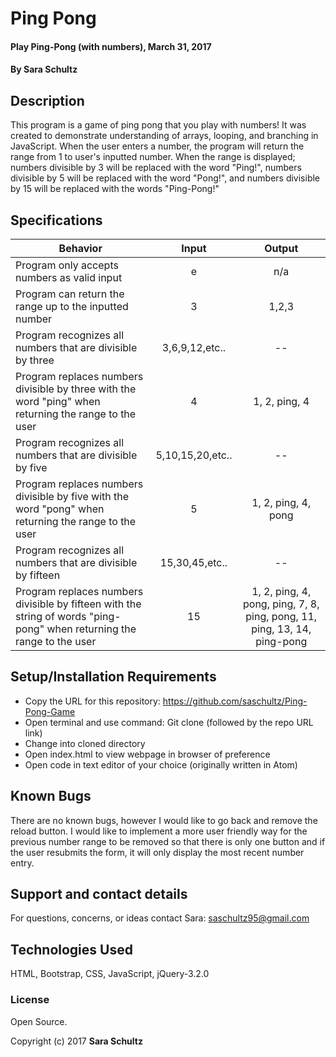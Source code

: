 # Ping Pong

#### Play Ping-Pong (with numbers), March 31, 2017

#### By Sara Schultz

## Description
This program is a game of ping pong that you play with numbers! It was created to demonstrate understanding of arrays, looping, and branching in JavaScript. When the user enters a number, the program will return the range from 1 to user's inputted number. When the range is displayed; numbers divisible by 3 will be replaced with the word "Ping!", numbers divisible by 5 will be replaced with the word "Pong!", and numbers divisible by 15 will be replaced with the words "Ping-Pong!"

## Specifications
| Behavior | Input | Output |
|----------|:-----:|:------:|
|Program only accepts numbers as valid input| e | n/a |
|Program can return the range up to the inputted number| 3 | 1,2,3 |
|Program recognizes all numbers that are divisible by three| 3,6,9,12,etc..| -- |
|Program replaces numbers divisible by three with the word "ping" when returning the range to the user | 4 | 1, 2, ping, 4 |
|Program recognizes all numbers that are divisible by five| 5,10,15,20,etc.. | -- |
|Program replaces numbers divisible by five with the word "pong" when returning the range to the user| 5 | 1, 2, ping, 4, pong |
|Program recognizes all numbers that are divisible by fifteen| 15,30,45,etc.. | -- |
|Program replaces numbers divisible by fifteen with the string of words "ping-pong" when returning the range to the user| 15 | 1, 2, ping, 4, pong, ping, 7, 8, ping, pong, 11, ping, 13, 14, ping-pong |

## Setup/Installation Requirements

* Copy the URL for this repository: https://github.com/saschultz/Ping-Pong-Game
* Open terminal and use command: Git clone (followed by the repo URL link)
* Change into cloned directory
* Open index.html to view webpage in browser of preference
* Open code in text editor of your choice (originally written in Atom)

## Known Bugs

There are no known bugs, however I would like to go back and remove the reload button. I would like to implement a more user friendly way for the previous number range to be removed so that there is only one button and if the user resubmits the form, it will only display the most recent number entry.

## Support and contact details

For questions, concerns, or ideas contact Sara: saschultz95@gmail.com

## Technologies Used

HTML, Bootstrap, CSS, JavaScript, jQuery-3.2.0

### License

Open Source.

Copyright (c) 2017 **Sara Schultz**
